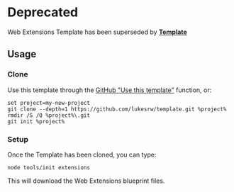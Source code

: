 # Deprecated

Web Extensions Template has been superseded by **[Template](https://github.com/lukesrw/template)**

## Usage

### Clone

Use this template through the [GitHub "Use this template"](https://github.com/lukesrw/template/generate) function, or:

```
set project=my-new-project
git clone --depth=1 https://github.com/lukesrw/template.git %project%
rmdir /S /Q %project%\.git
git init %project%

```

### Setup

Once the Template has been cloned, you can type:

```
node tools/init extensions

```

This will download the Web Extensions blueprint files.
